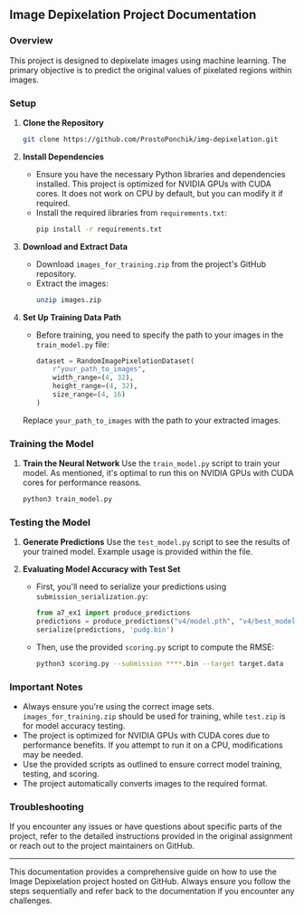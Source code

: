 ## Image Depixelation Project Documentation

### Overview

This project is designed to depixelate images using machine learning. The primary objective is to predict the original values of pixelated regions within images.

### Setup

1. **Clone the Repository**
   ```bash
   git clone https://github.com/ProstoPonchik/img-depixelation.git
   ```

2. **Install Dependencies**
   - Ensure you have the necessary Python libraries and dependencies installed. This project is optimized for NVIDIA GPUs with CUDA cores. It does not work on CPU by default, but you can modify it if required.
   - Install the required libraries from `requirements.txt`:
     ```bash
     pip install -r requirements.txt
     ```

3. **Download and Extract Data**
   - Download `images_for_training.zip` from the project's GitHub repository.
   - Extract the images:
     ```bash
     unzip images.zip
     ```

4. **Set Up Training Data Path**
   - Before training, you need to specify the path to your images in the `train_model.py` file:
     ```python
     dataset = RandomImagePixelationDataset(
         r"your_path_to_images",
         width_range=(4, 32),
         height_range=(4, 32),
         size_range=(4, 16)
     )
     ```
   Replace `your_path_to_images` with the path to your extracted images.

### Training the Model

1. **Train the Neural Network**
   Use the `train_model.py` script to train your model. As mentioned, it's optimal to run this on NVIDIA GPUs with CUDA cores for performance reasons.
   ```bash
   python3 train_model.py
   ```

### Testing the Model

1. **Generate Predictions**
   Use the `test_model.py` script to see the results of your trained model. Example usage is provided within the file.

2. **Evaluating Model Accuracy with Test Set**
   - First, you'll need to serialize your predictions using `submission_serialization.py`:
     ```python
     from a7_ex1 import produce_predictions
     predictions = produce_predictions("v4/model.pth", "v4/best_model_weights_validation.pth", "test_set.pkl")
     serialize(predictions, 'pudg.bin')
     ```
   - Then, use the provided `scoring.py` script to compute the RMSE:
     ```bash
     python3 scoring.py --submission ****.bin --target target.data
     ```

### Important Notes

- Always ensure you're using the correct image sets. `images_for_training.zip` should be used for training, while `test.zip` is for model accuracy testing.
- The project is optimized for NVIDIA GPUs with CUDA cores due to performance benefits. If you attempt to run it on a CPU, modifications may be needed.
- Use the provided scripts as outlined to ensure correct model training, testing, and scoring.
- The project automatically converts images to the required format.

### Troubleshooting

If you encounter any issues or have questions about specific parts of the project, refer to the detailed instructions provided in the original assignment or reach out to the project maintainers on GitHub.

---

This documentation provides a comprehensive guide on how to use the Image Depixelation project hosted on GitHub. Always ensure you follow the steps sequentially and refer back to the documentation if you encounter any challenges.
